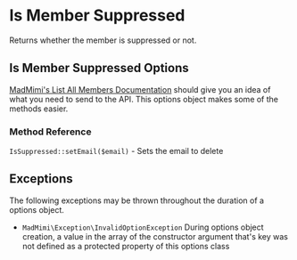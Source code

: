 # Is Member Suppressed

Returns whether the member is suppressed or not.

## Is Member Suppressed Options

[MadMimi's List All Members Documentation](https://madmimi.com/developer/lists) should give you an idea
of what you need to send to the API.  This options object makes some of the methods easier.

### Method Reference

`IsSuppressed::setEmail($email)` - Sets the email to delete

## Exceptions

The following exceptions may be thrown throughout the duration of a options object.

- `MadMimi\Exception\InvalidOptionException` During options object creation, a value in the array of the constructor argument that's key was not defined as a protected property of this options class
